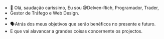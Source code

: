 - 👋 Olá, saudação caríssimo, Eu sou @Delven-Rich, Programador, Trader,
- Gestor de Tráfego e Web Design.
- 
- 🗣️Atrás dos meus objetivos que serão benéficos no presente e futuro.
- E que vai alavancar a grandes coisas concernente os projectos. 

<!---
Delven-Rich/Delven-Rich is a ✨ special ✨ repository because its `README.md` (this file) appears on your GitHub profile.
You can click the Preview link to take a look at your changes.
--->
